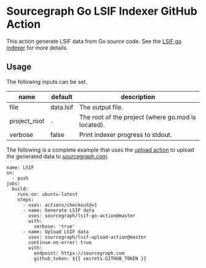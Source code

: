 # Sourcegraph Go LSIF Indexer GitHub Action

This action generate LSIF data from Go source code. See the [LSIF go indexer](https://github.com/sourcegraph/lsif-go) for more details.

## Usage

The following inputs can be set.

| name         | default   | description |
| ------------ | --------- | ----------- |
| file         | data.lsif | The output file. |
| project_root | `.`       | The root of the project (where go.mod is located). |
| verbose      | false     | Print indexer progress to stdout. |

The following is a complete example that uses the [upload action](https://github.com/sourcegraph/lsif-upload-action) to upload the generated data to [sourcegraph.com](https://sourcegraph.com).

```
name: LSIF
on:
  - push
jobs:
  build:
    runs-on: ubuntu-latest
    steps:
      - uses: actions/checkout@v1
      - name: Generate LSIF data
        uses: sourcegraph/lsif-go-action@master
        with:
          verbose: 'true'
      - name: Upload LSIF data
        uses: sourcegraph/lsif-upload-action@master
        continue-on-error: true
        with:
          endpoint: https://sourcegraph.com
          github_token: ${{ secrets.GITHUB_TOKEN }}
```
